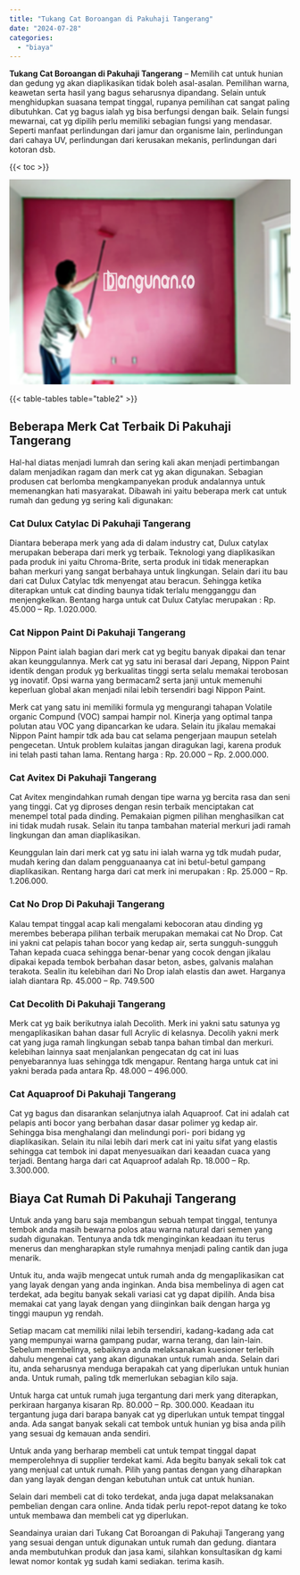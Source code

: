 ```yaml
---
title: "Tukang Cat Boroangan di Pakuhaji Tangerang"
date: "2024-07-28"
categories: 
  - "biaya"
---
```


**Tukang Cat Boroangan di Pakuhaji Tangerang** – Memilih cat untuk hunian dan gedung yg akan diaplikasikan tidak boleh asal-asalan. Pemilihan warna, keawetan serta hasil yang bagus seharusnya dipandang. Selain untuk menghidupkan suasana tempat tinggal, rupanya pemilihan cat sangat paling dibutuhkan. Cat yg bagus ialah yg bisa berfungsi dengan baik. Selain fungsi mewarnai, cat yg dipilih perlu memiliki sebagian fungsi yang mendasar. Seperti manfaat perlindungan dari jamur dan organisme lain, perlindungan dari cahaya UV, perlindungan dari kerusakan mekanis, perlindungan dari kotoran dsb.

{{< toc >}}

![Tukang Cat Boroangan di Pakuhaji Tangerang](/images/jasa-cat-murah40.png)

{{< table-tables table="table2" >}}

## Beberapa Merk Cat Terbaik Di Pakuhaji Tangerang

Hal-hal diatas menjadi lumrah dan sering kali akan menjadi pertimbangan dalam menjadikan ragam dan merk cat yg akan digunakan. Sebagian produsen cat berlomba mengkampanyekan produk andalannya untuk memenangkan hati masyarakat. Dibawah ini yaitu beberapa merk cat untuk rumah dan gedung yg sering kali digunakan:

### Cat Dulux Catylac Di Pakuhaji Tangerang

Diantara beberapa merk yang ada di dalam industry cat, Dulux catylax merupakan beberapa dari merk yg terbaik. Teknologi yang diaplikasikan pada produk ini yaitu Chroma-Brite, serta produk ini tidak menerapkan bahan merkuri yang sangat berbahaya untuk lingkungan. Selain dari itu bau dari cat Dulux Catylac tdk menyengat atau beracun. Sehingga ketika diterapkan untuk cat dinding baunya tidak terlalu mengganggu dan menjengkelkan. Bentang harga untuk cat Dulux Catylac merupakan : Rp. 45.000 – Rp. 1.020.000.

### Cat Nippon Paint Di Pakuhaji Tangerang

Nippon Paint ialah bagian dari merk cat yg begitu banyak dipakai dan tenar akan keunggulannya. Merk cat yg satu ini berasal dari Jepang, Nippon Paint identik dengan produk yg berkualitas tinggi serta selalu memakai terobosan yg inovatif. Opsi warna yang bermacam2 serta janji untuk memenuhi keperluan global akan menjadi nilai lebih tersendiri bagi Nippon Paint.

Merk cat yang satu ini memiliki formula yg mengurangi tahapan Volatile organic Compund (VOC) sampai hampir nol. Kinerja yang optimal tanpa polutan atau VOC yang dipancarkan ke udara. Selain itu jikalau memakai Nippon Paint hampir tdk ada bau cat selama pengerjaan maupun setelah pengecetan. Untuk problem kulaitas jangan diragukan lagi, karena produk ini telah pasti tahan lama. Rentang harga : Rp. 20.000 – Rp. 2.000.000.

### Cat Avitex Di Pakuhaji Tangerang

Cat Avitex mengindahkan rumah dengan tipe warna yg bercita rasa dan seni yang tinggi. Cat yg diproses dengan resin terbaik menciptakan cat menempel total pada dinding. Pemakaian pigmen pilihan menghasilkan cat ini tidak mudah rusak. Selain itu tanpa tambahan material merkuri jadi ramah lingkungan dan aman diaplikasikan.

Keunggulan lain dari merk cat yg satu ini ialah warna yg tdk mudah pudar, mudah kering dan dalam pengguanaanya cat ini betul-betul gampang diaplikasikan. Rentang harga dari cat merk ini merupakan : Rp. 25.000 – Rp. 1.206.000.

### Cat No Drop Di Pakuhaji Tangerang

Kalau tempat tinggal acap kali mengalami kebocoran atau dinding yg merembes beberapa pilihan terbaik merupakan memakai cat No Drop. Cat ini yakni cat pelapis tahan bocor yang kedap air, serta sungguh-sungguh Tahan kepada cuaca sehingga benar-benar yang cocok dengan jikalau dipakai kepada tembok berbahan dasar beton, asbes, galvanis malahan terakota. Sealin itu kelebihan dari No Drop ialah elastis dan awet. Harganya ialah diantara Rp. 45.000 – Rp. 749.500

### Cat Decolith Di Pakuhaji Tangerang

Merk cat yg baik berikutnya ialah Decolith. Merk ini yakni satu satunya yg mengaplikasikan bahan dasar full Acrylic di kelasnya. Decolih yakni merk cat yang juga ramah lingkungan sebab tanpa bahan timbal dan merkuri. kelebihan lainnya saat menjalankan pengecatan dg cat ini luas penyebarannya luas sehingga tdk mengapur. Rentang harga untuk cat ini yakni berada pada antara Rp. 48.000 – 496.000.

### Cat Aquaproof Di Pakuhaji Tangerang

Cat yg bagus dan disarankan selanjutnya ialah Aquaproof. Cat ini adalah cat pelapis anti bocor yang berbahan dasar dasar polimer yg kedap air. Sehingga bisa menghalangi dan melindungi pori- pori bidang yg diaplikasikan. Selain itu nilai lebih dari merk cat ini yaitu sifat yang elastis sehingga cat tembok ini dapat menyesuaikan dari keaadan cuaca yang terjadi. Bentang harga dari cat Aquaproof adalah Rp. 18.000 – Rp. 3.300.000.

## Biaya Cat Rumah Di Pakuhaji Tangerang

Untuk anda yang baru saja membangun sebuah tempat tinggal, tentunya tembok anda masih bewarna polos atau warna natural dari semen yang sudah digunakan. Tentunya anda tdk menginginkan keadaan itu terus menerus dan mengharapkan style rumahnya menjadi paling cantik dan juga menarik.

Untuk itu, anda wajib mengecat untuk rumah anda dg mengaplikasikan cat yang layak dengan yang anda inginkan. Anda bisa membelinya di agen cat terdekat, ada begitu banyak sekali variasi cat yg dapat dipilih. Anda bisa memakai cat yang layak dengan yang diinginkan baik dengan harga yg tinggi maupun yg rendah.

Setiap macam cat memiliki nilai lebih tersendiri, kadang-kadang ada cat yang mempunyai warna gampang pudar, warna terang, dan lain-lain. Sebelum membelinya, sebaiknya anda melaksanakan kuesioner terlebih dahulu mengenai cat yang akan digunakan untuk rumah anda. Selain dari itu, anda seharusnya menduga berapakah cat yang diperlukan untuk hunian anda. Untuk rumah, paling tdk memerlukan sebagian kilo saja.

Untuk harga cat untuk rumah juga tergantung dari merk yang diterapkan, perkiraan harganya kisaran Rp. 80.000 – Rp. 300.000. Keadaan itu tergantung juga dari barapa banyak cat yg diperlukan untuk tempat tinggal anda. Ada sangat banyak sekali cat tembok untuk hunian yg bisa anda pilih yang sesuai dg kemauan anda sendiri.

Untuk anda yang berharap membeli cat untuk tempat tinggal dapat memperolehnya di supplier terdekat kami. Ada begitu banyak sekali tok cat yang menjual cat untuk rumah. Pilih yang pantas dengan yang diharapkan dan yang layak dengan dengan kebutuhan untuk cat untuk hunian.

Selain dari membeli cat di toko terdekat, anda juga dapat melaksanakan pembelian dengan cara online. Anda tidak perlu repot-repot datang ke toko untuk membawa dan membeli cat yg diperlukan.

Seandainya uraian dari Tukang Cat Boroangan di Pakuhaji Tangerang yang yang sesuai dengan untuk digunakan untuk rumah dan gedung. diantara anda membutuhkan produk dan jasa kami, silahkan konsultasikan dg kami lewat nomor kontak yg sudah kami sediakan. terima kasih.

